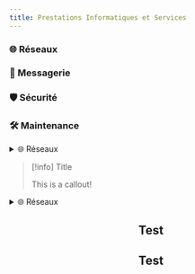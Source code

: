 ```yaml
---
title: Prestations Informatiques et Services
---
```


### 🌐 Réseaux
### 📧 Messagerie
### 🛡️ Sécurité
### 🛠️ Maintenance
<details>
<summary> 🌐 Réseaux</summary>
BODY CONTENT
</details>

> [!info] Title
> 
> This is a callout!
<details>
> [!info]
>  <summary> 🌐 Réseaux</summary>
> 
> This is a callout!
</details>

## <center>Test</center>

## <center>Test
